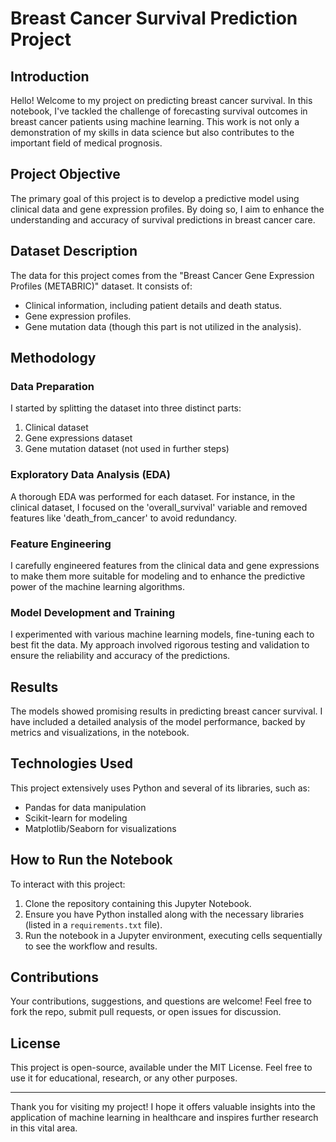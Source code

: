 # Breast Cancer Survival Prediction Project

## Introduction
Hello! Welcome to my project on predicting breast cancer survival. In this notebook, I've tackled the challenge of forecasting survival outcomes in breast cancer patients using machine learning. This work is not only a demonstration of my skills in data science but also contributes to the important field of medical prognosis.

## Project Objective
The primary goal of this project is to develop a predictive model using clinical data and gene expression profiles. By doing so, I aim to enhance the understanding and accuracy of survival predictions in breast cancer care.

## Dataset Description
The data for this project comes from the "Breast Cancer Gene Expression Profiles (METABRIC)" dataset. It consists of:
- Clinical information, including patient details and death status.
- Gene expression profiles.
- Gene mutation data (though this part is not utilized in the analysis).

## Methodology
### Data Preparation
I started by splitting the dataset into three distinct parts:
1. Clinical dataset
2. Gene expressions dataset
3. Gene mutation dataset (not used in further steps)

### Exploratory Data Analysis (EDA)
A thorough EDA was performed for each dataset. For instance, in the clinical dataset, I focused on the 'overall_survival' variable and removed features like 'death_from_cancer' to avoid redundancy.

### Feature Engineering
I carefully engineered features from the clinical data and gene expressions to make them more suitable for modeling and to enhance the predictive power of the machine learning algorithms.

### Model Development and Training
I experimented with various machine learning models, fine-tuning each to best fit the data. My approach involved rigorous testing and validation to ensure the reliability and accuracy of the predictions.

## Results
The models showed promising results in predicting breast cancer survival. I have included a detailed analysis of the model performance, backed by metrics and visualizations, in the notebook.

## Technologies Used
This project extensively uses Python and several of its libraries, such as:
- Pandas for data manipulation
- Scikit-learn for modeling
- Matplotlib/Seaborn for visualizations

## How to Run the Notebook
To interact with this project:
1. Clone the repository containing this Jupyter Notebook.
2. Ensure you have Python installed along with the necessary libraries (listed in a `requirements.txt` file).
3. Run the notebook in a Jupyter environment, executing cells sequentially to see the workflow and results.

## Contributions
Your contributions, suggestions, and questions are welcome! Feel free to fork the repo, submit pull requests, or open issues for discussion.

## License
This project is open-source, available under the MIT License. Feel free to use it for educational, research, or any other purposes.

---

Thank you for visiting my project! I hope it offers valuable insights into the application of machine learning in healthcare and inspires further research in this vital area.
